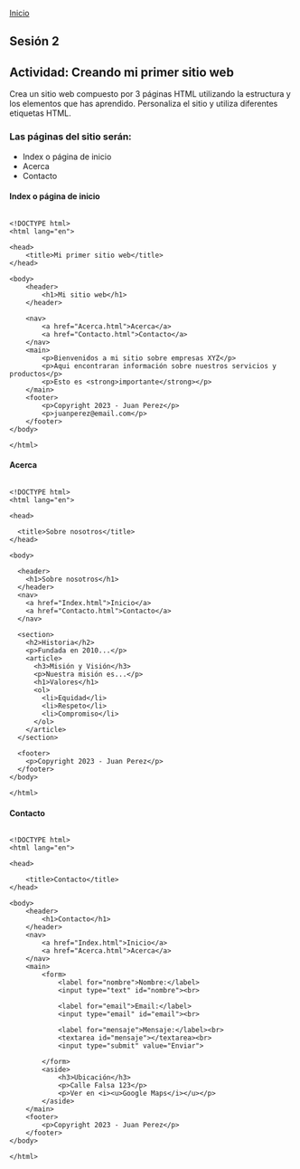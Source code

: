 <!-- No borrar o modificar -->
[Inicio](./index.md)

## Sesión 2


<!-- Su documentación aquí -->

## Actividad: Creando mi primer sitio web
Crea un sitio web compuesto por 3 páginas HTML utilizando la estructura y los elementos que has aprendido. Personaliza el sitio y utiliza diferentes etiquetas HTML.

### Las páginas del sitio serán:

- Index o página de inicio
- Acerca
- Contacto

#### Index o página de inicio

```

<!DOCTYPE html>
<html lang="en">

<head>
    <title>Mi primer sitio web</title>
</head>

<body>
    <header>
        <h1>Mi sitio web</h1>
    </header>

    <nav>
        <a href="Acerca.html">Acerca</a>
        <a href="Contacto.html">Contacto</a>
    </nav>
    <main>
        <p>Bienvenidos a mi sitio sobre empresas XYZ</p>
        <p>Aqui encontraran información sobre nuestros servicios y productos</p>
        <p>Esto es <strong>importante</strong></p>
    </main>
    <footer>
        <p>Copyright 2023 - Juan Perez</p>
        <p>juanperez@email.com</p>
    </footer>
</body>

</html>
```

#### Acerca

```

<!DOCTYPE html>
<html lang="en">

<head>

  <title>Sobre nosotros</title>
</head>

<body>

  <header>
    <h1>Sobre nosotros</h1>
  </header>
  <nav>
    <a href="Index.html">Inicio</a>
    <a href="Contacto.html">Contacto</a>
  </nav>

  <section>
    <h2>Historia</h2>
    <p>Fundada en 2010...</p>
    <article>
      <h3>Misión y Visión</h3>
      <p>Nuestra misión es...</p>
      <h1>Valores</h1>
      <ol>
        <li>Equidad</li>
        <li>Respeto</li>
        <li>Compromiso</li>
      </ol>
    </article>
  </section>

  <footer>
    <p>Copyright 2023 - Juan Perez</p>
  </footer>
</body>

</html>
```

#### Contacto

```

<!DOCTYPE html>
<html lang="en">

<head>

    <title>Contacto</title>
</head>

<body>
    <header>
        <h1>Contacto</h1>
    </header>
    <nav>
        <a href="Index.html">Inicio</a>
        <a href="Acerca.html">Acerca</a>
    </nav>
    <main>
        <form>
            <label for="nombre">Nombre:</label>
            <input type="text" id="nombre"><br>

            <label for="email">Email:</label>
            <input type="email" id="email"><br>

            <label for="mensaje">Mensaje:</label><br>
            <textarea id="mensaje"></textarea><br>
            <input type="submit" value="Enviar">

        </form>
        <aside>
            <h3>Ubicación</h3>
            <p>Calle Falsa 123</p>
            <p>Ver en <i><u>Google Maps</i></u></p>
        </aside>
    </main>
    <footer>
        <p>Copyright 2023 - Juan Perez</p>
    </footer>
</body>

</html>
```